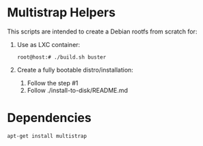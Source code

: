 # Multistrap Helpers

This scripts are intended to create a Debian rootfs from scratch for: 

1. Use as LXC container:
		
	```console
	root@host:# ./build.sh buster
	```

2. Create a fully bootable distro/installation:

	1. Follow the step #1
	2. Follow ./install-to-disk/README.md

# Dependencies 

```
apt-get install multistrap
```
